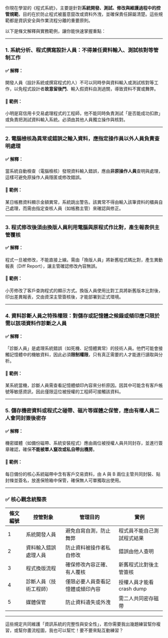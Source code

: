 你現在學習的《程式系統》，主要是針對**系統開發、測試、修改與維護過程中的控管規範**，目的在於防止程式被蓄意竄改或資料外洩，並確保責任歸屬清楚。這些規範都是資訊安全與作業流程分離的重要原則。

以下是條文解釋與實務範例，讓你能快速掌握重點：

---

### 1. **系統分析、程式撰寫設計人員：不得兼任資料輸入、測試核對等管制工作**

#### ✅ 解釋：  
開發人員（設計系統或撰寫程式的人）不可以同時參與資料輸入或測試核對等工作，以免程式設計者**故意留後門**、輸入假資料自測過關，導致資料不實或舞弊。

#### 📌 範例：  
小明是寫信用卡交易處理程式的工程師，他不能同時負責測試「是否能成功扣款」或負責把測試資料輸入系統。必須由其他人員獨立操作與核對。

---

### 2. **電腦檢核為異常或錯誤之輸入資料，應指定操作員以外人員負責查明處理**

#### ✅ 解釋：  
當系統自動檢查（電腦檢核）發現資料輸入錯誤，應由**非原操作人員**查明與處理，這樣可避免原操作人員隱匿或修改錯誤。

#### 📌 範例：  
某日帳務資料顯示金額異常，系統跳出警告。該異常不得由輸入該筆資料的櫃員自己處理，而需由指定查核人員（如帳務主管）來確認與修正。

---

### 3. **程式修改後須由換版人員利用電腦與原程式作比對，產生報表供主管覆核**

#### ✅ 解釋：  
程式一旦被修改，不能直接上線。需由「換版人員」將新舊程式碼比對，產生異動報表（Diff Report），讓主管確認修改內容無誤。

#### 📌 範例：  
小芳修改了客戶查詢程式的顯示方式。換版人員使用比對工具將新舊版本比對後，印出差異報表，交由資深主管簽核後，才能部署到正式環境。

---

### 4. **資料診斷人員之特殊權限：對儲存或記憶體之候錄或傾印應只限於需以該項資料作診斷之人員**

#### ✅ 解釋：  
「診斷人員」是處理系統錯誤（如死機、記憶體異常）的技術人員。他們可能會接觸記憶體中的機敏資料，因此必須**限制權限**，只有真正需要的人才能進行讀取與分析。

#### 📌 範例：  
某系統當機，診斷人員需查看記憶體傾印內容來分析原因。因其中可能含有客戶帳號等敏感資訊，因此僅限這位被授權的工程師可接觸該資料。

---

### 5. **儲存機密資料或程式之碰帶、磁片等媒體之保管，應由有權人員二人會同封簽後密存**

#### ✅ 解釋：  
機密媒體（如備份磁帶、系統安裝程式）應由兩位被授權人員共同封存，並進行簽章確認，確保**不能被單人竄改或私自帶出機房**。

#### 📌 範例：  
每日備份的核心系統磁帶中含有客戶交易資料，由 A 與 B 兩位主管共同封裝、貼封條並簽名，放進保險箱中保管，確保無人可單獨取出使用。

---

### ✅ 核心觀念統整表

| 條文編號 | 控管對象             | 管理目的                       | 實例 |
|----------|----------------------|--------------------------------|------|
| 1        | 系統開發人員         | 避免自寫自測，防止舞弊         | 程式員不能自己測試程式結果 |
| 2        | 資料輸入錯誤處理人員 | 防止資料被操作者私自修改       | 錯誤由他人查明 |
| 3        | 程式換版流程         | 確保修改內容正確、有人覆核     | 新舊程式比對後主管簽核 |
| 4        | 診斷人員（技術工程師）| 僅限必要人員查看記憶體或傾印內容 | 授權人員才能看 crash dump |
| 5        | 媒體保管             | 防止資料遺失或外洩             | 需二人共同密存磁帶 |

---

這些規定共同維護「資訊系統的完整性與安全性」，若你需要我出幾題練習幫你複習，或幫你畫流程圖，我也可以幫忙！要不要來點互動練習？